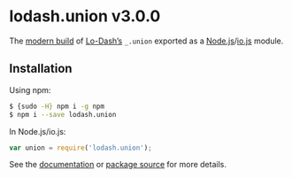 # lodash.union v3.0.0

The [modern build](https://github.com/lodash/lodash/wiki/Build-Differences) of [Lo-Dash’s](https://lodash.com/) `_.union` exported as a [Node.js](http://nodejs.org/)/[io.js](https://iojs.org/) module.

## Installation

Using npm:

```bash
$ {sudo -H} npm i -g npm
$ npm i --save lodash.union
```

In Node.js/io.js:

```js
var union = require('lodash.union');
```

See the [documentation](https://lodash.com/docs#union) or [package source](https://github.com/lodash/lodash/blob/3.0.0-npm-packages/lodash.union/index.js) for more details.
